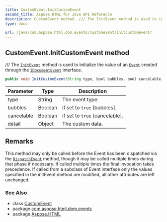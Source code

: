 ```yaml
---
title: CustomEvent.InitCustomEvent
second_title: Aspose.HTML for Java API Reference
description: CustomEvent method. /// The InitEvent method is used to initialize the value of an Event created through the IDocumentEvent interface
type: docs

url: /java/com.aspose.html.dom.events/customevent/initcustomevent/
---
```

## CustomEvent.InitCustomEvent method

/// The [`InitEvent`](../../event/initevent/) method is used to initialize the value of an [`Event`](../../event/) created through the [`IDocumentEvent`](../../idocumentevent/) interface.

```java
public void InitCustomEvent(String type, bool bubbles, bool cancelable, object detail)
```

| Parameter | Type | Description |
| --- | --- | --- |
| type | String | The event type. |
| bubbles | Boolean | if set to `true` [bubbles]. |
| cancelable | Boolean | if set to `true` [cancelable]. |
| detail | Object | The custom data. |

## Remarks

This method may only be called before the Event has been dispatched via the [`DispatchEvent`](../../ieventtarget/dispatchevent/) method, though it may be called multiple times during that phase if necessary. If called multiple times the final invocation takes precedence. If called from a subclass of Event interface only the values specified in the initEvent method are modified, all other attributes are left unchanged.

### See Also

* class [CustomEvent](../)
* package [com.aspose.html.dom.events](../../../com.aspose.html.dom.events/)
* package [Aspose.HTML](../../../)
